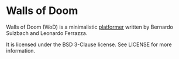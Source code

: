 Walls of Doom
=============

Walls of Doom (WoD) is a minimalistic
[platformer](https://en.wikipedia.org/wiki/Platform_game) written by Bernardo
Sulzbach and Leonardo Ferrazza.

It is licensed under the BSD 3-Clause license. See LICENSE for more information.
